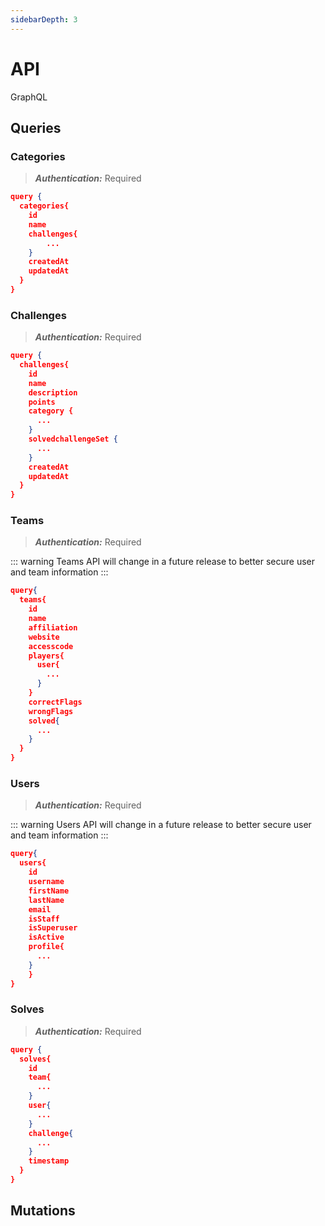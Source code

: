 ```yaml
---
sidebarDepth: 3
---
```


# API

GraphQL

## Queries

### Categories

> **_Authentication:_** Required

```json
query {
  categories{
    id
    name
    challenges{
		...
    }
    createdAt
    updatedAt
  }
}
```

### Challenges

> **_Authentication:_** Required

```json
query {
  challenges{
    id
    name
    description
    points
    category {
      ...
    }
    solvedchallengeSet {
      ...
    }
    createdAt
    updatedAt
  }
}
```

### Teams

> **_Authentication:_** Required

::: warning
Teams API will change in a future release to better secure user and team information
:::

```json
query{
  teams{
    id
    name
    affiliation
    website
    accesscode
    players{
      user{
        ...
      }
    }
  	correctFlags
    wrongFlags
    solved{
      ...
    }
  }
}
```

### Users

> **_Authentication:_** Required

::: warning
Users API will change in a future release to better secure user and team information
:::

```json
query{
  users{
    id
    username
    firstName
    lastName
    email
    isStaff
    isSuperuser
    isActive
    profile{
      ...
    }
	}
}
```

### Solves

> **_Authentication:_** Required

```json
query {
  solves{
    id
    team{
      ...
    }
    user{
      ...
    }
    challenge{
      ...
    }
    timestamp
  }
}
```

## Mutations
